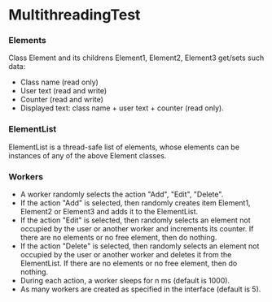 # MultithreadingTest
### Elements
Class Element and its childrens Element1, Element2, Element3 get/sets such data:
- Class name (read only)
- User text (read and write)
- Counter (read and write)
- Displayed text: class name + user text + counter (read only).
### ElementList
ElementList is a thread-safe list of elements, whose elements can be instances of any of the above Element classes.
### Workers
- A worker randomly selects the action "Add", "Edit", "Delete".
- If the action "Add" is selected, then randomly creates item Element1, Element2 or Element3 and adds it to the ElementList.
- If the action "Edit" is selected, then randomly selects an element not occupied by the user or another worker and increments its counter. If there are no elements or no free element, then do nothing.
- If the action "Delete" is selected, then randomly selects an element not occupied by the user or another worker and deletes it from the ElementList. If there are no elements or no free element, then do nothing.
- During each action, a worker sleeps for n ms (default is 1000).
- As many workers are created as specified in the interface (default is 5).